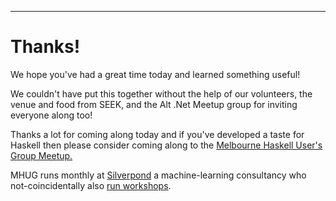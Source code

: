 
----

# Thanks!

We hope you've had a great time today and learned something useful!

We couldn't have put this together without the help of our volunteers,
the venue and food from SEEK, and the Alt .Net Meetup group for inviting everyone
along too!

Thanks a lot for coming along today and if you've developed a taste for Haskell
then please consider coming along to the
[Melbourne Haskell User's Group Meetup.](https://www.meetup.com/Melbourne-Haskell-Users-Group/)

MHUG runs monthly at [Silverpond](http://silverpond.com.au/) a machine-learning consultancy who
not-coincidentally also [run workshops](http://silverpond.com.au/workshops).
